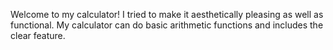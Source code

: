 Welcome to my calculator!
I tried to make it aesthetically pleasing as well as functional.
My calculator can do basic arithmetic functions and includes the clear feature. 
